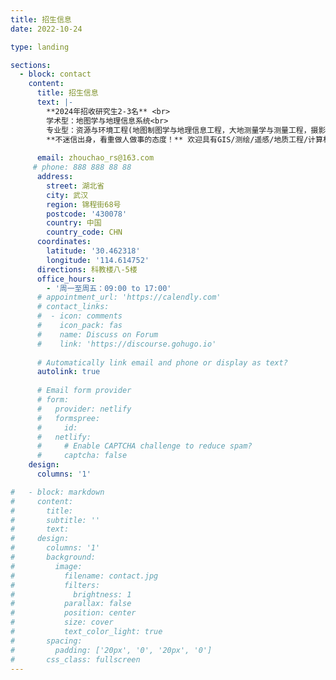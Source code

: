 ```yaml
---
title: 招生信息
date: 2022-10-24

type: landing

sections:
  - block: contact
    content:
      title: 招生信息
      text: |-
        **2024年招收研究生2-3名** <br>
        学术型：地图学与地理信息系统<br>
        专业型：资源与环境工程(地图制图学与地理信息工程，大地测量学与测量工程，摄影测量与遥感)<br>
        **不迷信出身，看重做人做事的态度！** 欢迎具有GIS/测绘/遥感/地质工程/计算机等专业背景的学生报考！
        
      email: zhouchao_rs@163.com
     # phone: 888 888 88 88
      address:
        street: 湖北省
        city: 武汉
        region: 锦程街68号
        postcode: '430078'
        country: 中国
        country_code: CHN
      coordinates:
        latitude: '30.462318'
        longitude: '114.614752'
      directions: 科教楼八-5楼
      office_hours:
        - '周一至周五：09:00 to 17:00'
      # appointment_url: 'https://calendly.com'
      # contact_links:
      #  - icon: comments
      #    icon_pack: fas
      #    name: Discuss on Forum
      #    link: 'https://discourse.gohugo.io'
    
      # Automatically link email and phone or display as text?
      autolink: true
    
      # Email form provider
      # form:
      #   provider: netlify
      #   formspree:
      #     id:
      #   netlify:
      #     # Enable CAPTCHA challenge to reduce spam?
      #     captcha: false
    design:
      columns: '1'

#   - block: markdown
#     content:
#       title:
#       subtitle: ''
#       text:
#     design:
#       columns: '1'
#       background:
#         image: 
#           filename: contact.jpg
#           filters:
#             brightness: 1
#           parallax: false
#           position: center
#           size: cover
#           text_color_light: true
#       spacing:
#         padding: ['20px', '0', '20px', '0']
#       css_class: fullscreen
---
```

